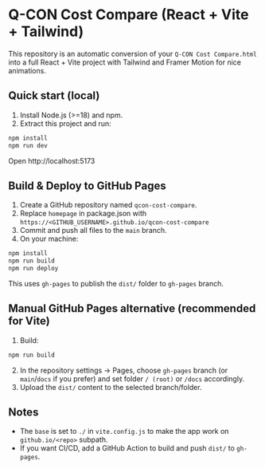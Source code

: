 # Q-CON Cost Compare (React + Vite + Tailwind)

This repository is an automatic conversion of your `Q-CON Cost Compare.html` into a full React + Vite project with Tailwind and Framer Motion for nice animations.

## Quick start (local)

1. Install Node.js (>=18) and npm.
2. Extract this project and run:
```bash
npm install
npm run dev
```
Open http://localhost:5173

## Build & Deploy to GitHub Pages

1. Create a GitHub repository named `qcon-cost-compare`.
2. Replace `homepage` in package.json with `https://<GITHUB_USERNAME>.github.io/qcon-cost-compare`
3. Commit and push all files to the `main` branch.
4. On your machine:
```bash
npm install
npm run build
npm run deploy
```
This uses `gh-pages` to publish the `dist/` folder to `gh-pages` branch.

## Manual GitHub Pages alternative (recommended for Vite)

1. Build:
```bash
npm run build
```
2. In the repository settings -> Pages, choose `gh-pages` branch (or `main`/`docs` if you prefer) and set folder `/ (root)` or `/docs` accordingly.
3. Upload the `dist/` content to the selected branch/folder.

## Notes
- The `base` is set to `./` in `vite.config.js` to make the app work on `github.io/<repo>` subpath.
- If you want CI/CD, add a GitHub Action to build and push `dist/` to `gh-pages`.

